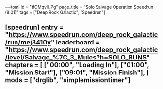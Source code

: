 ---toml
id = "tfOMqvli_Pg"
page_title = "Solo Salvage Operation Speedrun (8:01)"
tags = ["Deep Rock Galactic", "Speedrun"]

[speedrun]
entry = "https://www.speedrun.com/deep_rock_galactic/run/mej3410y"
leaderboard = "https://www.speedrun.com/deep_rock_galactic/level/Salvage_%7C_3_Mules?h=SOLO_RUNS"
chapters = [
  ["00:00", "Loading In"],
  ["01:00", "Mission Start"],
  ["09:01", "Mission Finish"],
]
mods = ["drglib", "simplemissiontimer"]
---
